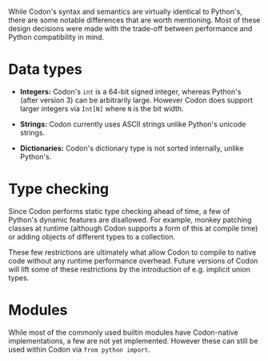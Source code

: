 While Codon's syntax and semantics are virtually identical
to Python's, there are some notable differences that are
worth mentioning. Most of these design decisions were made
with the trade-off between performance and Python compatibility
in mind.

# Data types

- **Integers:** Codon's `int` is a 64-bit signed integer,
  whereas Python's (after version 3) can be arbitrarily large.
  However Codon does support larger integers via `Int[N]` where
  `N` is the bit width.

- **Strings:** Codon currently uses ASCII strings unlike
  Python's unicode strings.

- **Dictionaries:** Codon's dictionary type is not sorted
  internally, unlike Python's.

# Type checking

Since Codon performs static type checking ahead of time, a
few of Python's dynamic features are disallowed. For example,
monkey patching classes at runtime (although Codon supports a
form of this at compile time) or adding objects of different
types to a collection.

These few restrictions are ultimately what allow Codon to
compile to native code without any runtime performance overhead.
Future versions of Codon will lift some of these restrictions
by the introduction of e.g. implicit union types.

# Modules

While most of the commonly used builtin modules have Codon-native
implementations, a few are not yet implemented. However these can
still be used within Codon via `from python import`.

